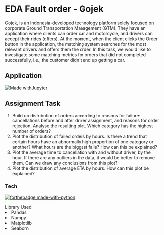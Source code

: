 # EDA Fault order - Gojek
<body>
Gojek, is an Indonesia-developed technology platform solely focused on corporate Ground Transportation Management (GTM). They have an application where clients can order car and motorcycle, and drivers can accept their rides (offers). At the moment, when the client clicks the Order button in the application, the matching system searches for the most relevant drivers and offers them the order. In this task, we would like to investigate some matching metrics for orders that did not completed successfully, i.e., the customer didn't end up getting a car.
</body>

## Application
 [![Made withJupyter](https://img.shields.io/badge/Made%20with-Jupyter-orange?style=for-the-badge&logo=Jupyter)](https://jupyter.org/try) 

## Assignment Task 
<ol><li>Build up distribution of orders according to reasons for failure: cancellations before and after driver assignment, and reasons for order rejection. Analyse the resulting plot. Which category has the highest number of orders?</li>
<li>Plot the distribution of failed orders by hours. Is there a trend that certain hours have an abnormally high proportion of one category or another? What hours are the biggest fails? How can this be explained?</li>
<li>Plot the average time to cancellation with and without driver, by the hour. If there are any outliers in the data, it would be better to remove them. Can we draw any conclusions from this plot?</li>
<li>Plot the distribution of average ETA by hours. How can this plot be explained?</li></ol>

### Tech

[![forthebadge made-with-python](http://ForTheBadge.com/images/badges/made-with-python.svg)](https://www.python.org/)
<body>Library Used
<li>Pandas</li>
<li>Numpy</li>
<li>Matplotlib</li>
<li>Seaborn</li>
</ul>
